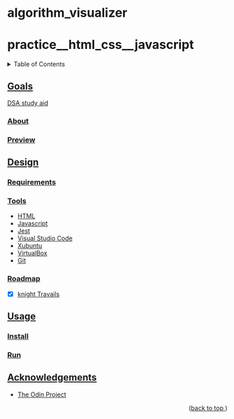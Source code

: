 # algorithm_visualizer
# practice__html_css__javascript
<a name="readme-top"></a>
<details>
    <summary>Table of Contents</summary>
    <ol>
        <li><a href="#goals">Goals</a>
            <ul>
                <li><a href="#about">About</li>
                <li><a href="#preview">Preview</li>
            </ul>
        </li>
        <li><a href="#design">Design</li>
          <ul>
            <li><a href="#requirements">Tools</li>
            <li><a href="#tools">Tools</li>
            <li><a href="#roadmap">Roadmap</li>
          </ul>
        </li>
        <li><a href="#usage">Usage</a>
            <ul>
                <li><a href="#install">Install</li>
                <li><a href="#run">Run</li>
            </ul>
        </li>
        <li><a href="#acknowledgements">Acknowledgements</li>
    </ol>
</details>

## Goals
DSA study aid
### About
### Preview
## Design
### Requirements
### Tools
* HTML
* Javascript
* Jest
* Visual Studio Code
* Xubuntu
* VirtualBox
* Git
### Roadmap
- [x] knight Travails
## Usage
### Install
### Run
## Acknowledgements
* [The Odin Project](https://www.theodinproject.com)
<p align="right">(<a href="#readme-top">back to top </a>)</p>